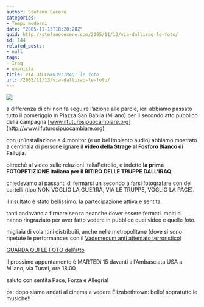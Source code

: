 ```yaml
---
author: Stefano Cecere
categories:
- Tempi moderni
date: "2005-11-13T18:20:28Z"
guid: http://stefanocecere.com/2005/11/13/via-dalliraq-le-foto/
id: 144
related_posts:
- null
tags:
- Iraq
- umanista
title: VIA DALL&#039;IRAQ! le foto
url: /2005/11/13/via-dalliraq-le-foto/
---
```


[![](/wp-content/viadalliraq.jpg)](http://www.clum.net/md/modules.php?set_albumName=album14&op=modload&name=gallery&file=index&include=view_album.php)

a differenza di chi non fa seguire l&#8217;azione alle parole, ieri abbiamo passato tutto il pomeriggio in Piazza San Babila (Milano) per il secondo atto pubblico della campagna [www.ilfuturosipuocambiare.org](http://www.ilfuturosipuocambiare.org)

con un&#8217;installazione a 4 monitor (e un bel impianto audio) abbiamo mostrato a centinaia di persone ignare il **video della Strage al Fosforo Bianco di Fallujia**.
  
oltrechè al video sulle relazioni ItaliaPetrolio, e indetto **la prima FOTOPETIZIONE italiana per il RITIRO DELLE TRUPPE DALL&#8217;IRAQ**:
  
chiedevamo ai passanti di fermarsi un secondo a farsi fotografare con dei cartelli (tipo NON VOGLIO LA GUERRA, VIA LE TRUPPE, VOGLIO LA PACE).

il risultato è stato bellissimo. la partecipazione attiva e sentita.
  
tanti andavano a firmare senza neanche dover essere fermati. molti ci hanno ringraziato per aver fatto vedere in pubblico quei video e quelle foto.
  
migliaia di volantini distribuiti, anche nelle metropolitane (dove si sono ripetute le performances con il [Vademecum anti attentato terroristico](http://www.ilfannullone.it/articolo/vademecum-satirico-benvenuti-nel-terrore/22/))

[GUARDA QUI LE FOTO dell&#8217;atto](http://www.clum.net/md/modules.php?set_albumName=album14&op=modload&name=gallery&file=index&include=view_album.php)

il prossimo appuntamento è MARTEDì 15 davanti all&#8217;Ambasciata USA a Milano, via Turati, ore 18:00

saluto con sentita Pace, Forza e Allegria!

ps: dopo siamo andati al cinema a vedere Elizabethtown: bello! sopratutto le musiche!!